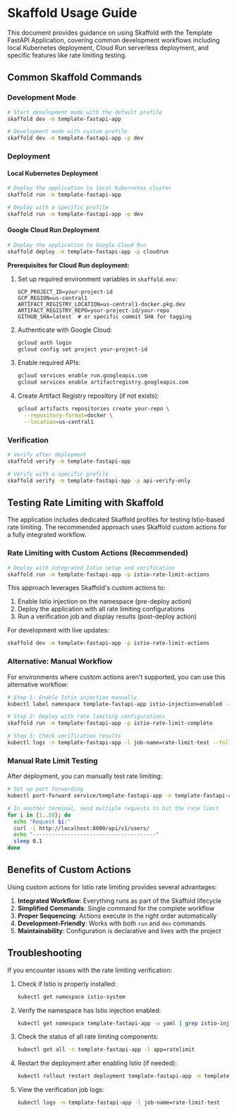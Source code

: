 # Skaffold Usage Guide

This document provides guidance on using Skaffold with the Template FastAPI Application, covering common development workflows including local Kubernetes deployment, Cloud Run serverless deployment, and specific features like rate limiting testing.

## Common Skaffold Commands

### Development Mode

```bash
# Start development mode with the default profile
skaffold dev -m template-fastapi-app

# Development mode with custom profile
skaffold dev -m template-fastapi-app -p dev
```

### Deployment

#### Local Kubernetes Deployment

```bash
# Deploy the application to local Kubernetes cluster
skaffold run -m template-fastapi-app

# Deploy with a specific profile
skaffold run -m template-fastapi-app -p dev
```

#### Google Cloud Run Deployment

```bash
# Deploy the application to Google Cloud Run
skaffold deploy -m template-fastapi-app -p cloudrun
```

**Prerequisites for Cloud Run deployment:**

1. Set up required environment variables in `skaffold.env`:
   ```env
   GCP_PROJECT_ID=your-project-id
   GCP_REGION=us-central1
   ARTIFACT_REGISTRY_LOCATION=us-central1-docker.pkg.dev
   ARTIFACT_REGISTRY_REPO=your-project-id/your-repo
   GITHUB_SHA=latest  # or specific commit SHA for tagging
   ```

2. Authenticate with Google Cloud:
   ```bash
   gcloud auth login
   gcloud config set project your-project-id
   ```

3. Enable required APIs:
   ```bash
   gcloud services enable run.googleapis.com
   gcloud services enable artifactregistry.googleapis.com
   ```

4. Create Artifact Registry repository (if not exists):
   ```bash
   gcloud artifacts repositories create your-repo \
     --repository-format=docker \
     --location=us-central1
   ```

### Verification

```bash
# Verify after deployment
skaffold verify -m template-fastapi-app

# Verify with a specific profile
skaffold verify -m template-fastapi-app -p api-verify-only
```

## Testing Rate Limiting with Skaffold

The application includes dedicated Skaffold profiles for testing Istio-based rate limiting. The recommended approach uses Skaffold custom actions for a fully integrated workflow.

### Rate Limiting with Custom Actions (Recommended)

```bash
# Deploy with integrated Istio setup and verification
skaffold run -m template-fastapi-app -p istio-rate-limit-actions
```

This approach leverages Skaffold's custom actions to:
1. Enable Istio injection on the namespace (pre-deploy action)
2. Deploy the application with all rate limiting configurations
3. Run a verification job and display results (post-deploy action)

For development with live updates:

```bash
skaffold dev -m template-fastapi-app -p istio-rate-limit-actions
```

### Alternative: Manual Workflow

For environments where custom actions aren't supported, you can use this alternative workflow:

```bash
# Step 1: Enable Istio injection manually
kubectl label namespace template-fastapi-app istio-injection=enabled --overwrite

# Step 2: Deploy with rate limiting configurations
skaffold run -m template-fastapi-app -p istio-rate-limit-complete

# Step 3: Check verification results
kubectl logs -n template-fastapi-app -l job-name=rate-limit-test --follow
```

### Manual Rate Limit Testing

After deployment, you can manually test rate limiting:

```bash
# Set up port forwarding
kubectl port-forward service/template-fastapi-app -n template-fastapi-app 8000:80

# In another terminal, send multiple requests to hit the rate limit
for i in {1..50}; do 
  echo "Request $i:"
  curl -i http://localhost:8000/api/v1/users/
  echo "---------------------------------------"
  sleep 0.1
done
```

## Benefits of Custom Actions

Using custom actions for Istio rate limiting provides several advantages:

1. **Integrated Workflow**: Everything runs as part of the Skaffold lifecycle
2. **Simplified Commands**: Single command for the complete workflow
3. **Proper Sequencing**: Actions execute in the right order automatically
4. **Development-Friendly**: Works with both `run` and `dev` commands
5. **Maintainability**: Configuration is declarative and lives with the project

## Troubleshooting

If you encounter issues with the rate limiting verification:

1. Check if Istio is properly installed:
   ```bash
   kubectl get namespace istio-system
   ```

2. Verify the namespace has Istio injection enabled:
   ```bash
   kubectl get namespace template-fastapi-app -o yaml | grep istio-injection
   ```

3. Check the status of all rate limiting components:
   ```bash
   kubectl get all -n template-fastapi-app -l app=ratelimit
   ```

4. Restart the deployment after enabling Istio (if needed):
   ```bash
   kubectl rollout restart deployment template-fastapi-app -n template-fastapi-app
   ```

5. View the verification job logs:
   ```bash
   kubectl logs -n template-fastapi-app -l job-name=rate-limit-test
   ``` 